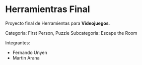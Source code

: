 # Herramientras Final

Proyecto final de Herramientas para **Videojuegos**.

Categoria: First Person, Puzzle 
Subcategoria: Escape the Room

Integrantes:
- Fernando Unyen
- Martin Arana
